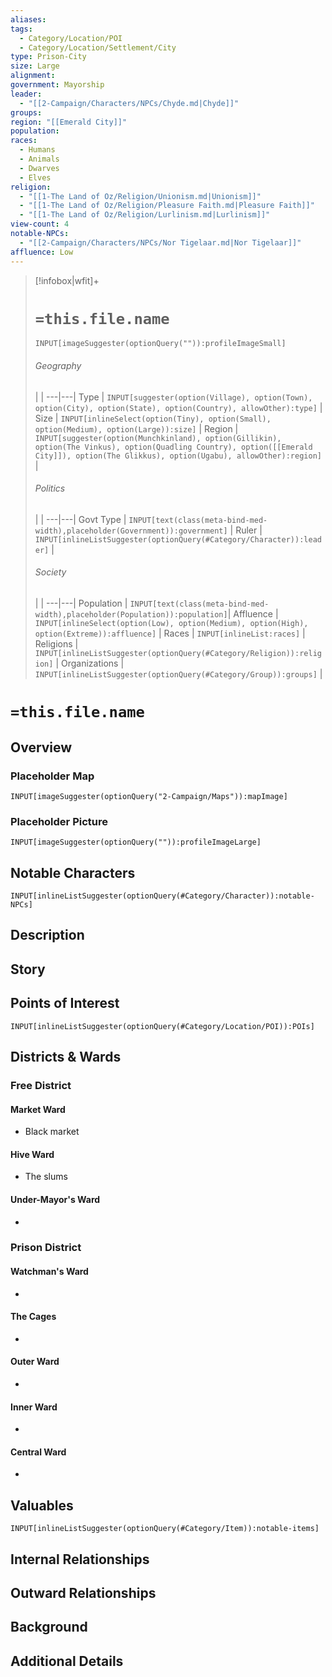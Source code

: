 ```yaml
---
aliases: 
tags:
  - Category/Location/POI
  - Category/Location/Settlement/City
type: Prison-City
size: Large
alignment: 
government: Mayorship
leader:
  - "[[2-Campaign/Characters/NPCs/Chyde.md|Chyde]]"
groups: 
region: "[[Emerald City]]"
population: 
races:
  - Humans
  - Animals
  - Dwarves
  - Elves
religion:
  - "[[1-The Land of Oz/Religion/Unionism.md|Unionism]]"
  - "[[1-The Land of Oz/Religion/Pleasure Faith.md|Pleasure Faith]]"
  - "[[1-The Land of Oz/Religion/Lurlinism.md|Lurlinism]]"
view-count: 4
notable-NPCs:
  - "[[2-Campaign/Characters/NPCs/Nor Tigelaar.md|Nor Tigelaar]]"
affluence: Low
---
```


> [!infobox|wfit]+
> # `=this.file.name`
> `INPUT[imageSuggester(optionQuery("")):profileImageSmall]`
> ###### Geography
>  |   |
> ---|---|
> Type | `INPUT[suggester(option(Village), option(Town), option(City), option(State), option(Country), allowOther):type]` |
> Size | `INPUT[inlineSelect(option(Tiny), option(Small), option(Medium), option(Large)):size]` |
> Region | `INPUT[suggester(option(Munchkinland), option(Gillikin), option(The Vinkus), option(Quadling Country), option([[Emerald City]]), option(The Glikkus), option(Ugabu), allowOther):region]` |
> ###### Politics
>  |   |
> ---|---|
> Govt Type | `INPUT[text(class(meta-bind-med-width),placeholder(Government)):government]` |
> Ruler | `INPUT[inlineListSuggester(optionQuery(#Category/Character)):leader]` |
> ###### Society
>  |   |
> ---|---|
> Population | `INPUT[text(class(meta-bind-med-width),placeholder(Population)):population]`|
> Affluence | `INPUT[inlineSelect(option(Low), option(Medium), option(High), option(Extreme)):affluence]` |
> Races | `INPUT[inlineList:races]` |
> Religions | `INPUT[inlineListSuggester(optionQuery(#Category/Religion)):religion]`  |
> Organizations | `INPUT[inlineListSuggester(optionQuery(#Category/Group)):groups]` |


# `=this.file.name`
## Overview

### Placeholder Map
`INPUT[imageSuggester(optionQuery("2-Campaign/Maps")):mapImage]`

### Placeholder Picture
`INPUT[imageSuggester(optionQuery("")):profileImageLarge]`

## Notable Characters
`INPUT[inlineListSuggester(optionQuery(#Category/Character)):notable-NPCs]`

## Description

## Story

## Points of Interest
`INPUT[inlineListSuggester(optionQuery(#Category/Location/POI)):POIs]`

## Districts & Wards

### Free District

#### Market Ward
- Black market
#### Hive Ward
- The slums
#### Under-Mayor's Ward
- 
### Prison District

#### Watchman's Ward
- 
#### The Cages
- 
#### Outer Ward
- 
#### Inner Ward
- 
#### Central Ward
- 

## Valuables
`INPUT[inlineListSuggester(optionQuery(#Category/Item)):notable-items]`

## Internal Relationships

## Outward Relationships

## Background

## Additional Details

